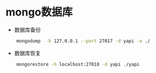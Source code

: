 # mongo数据库


- 数据库备份

```bash
    mongodump  -h 127.0.0.1 --port 27017 -d yapi -o ./  
```

- 数据库恢复

```bash
    mongorestore -h localhost:27018 -d yapi ./yapi
```

